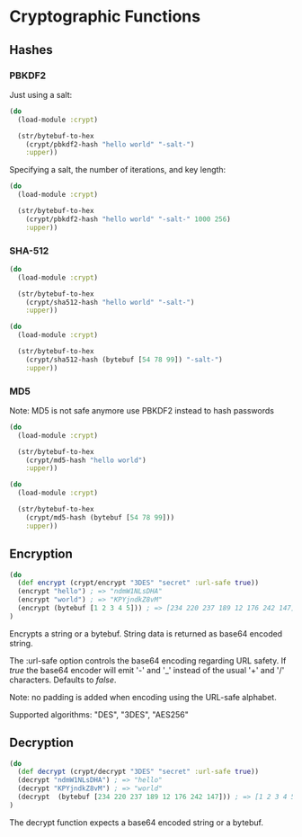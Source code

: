 # Cryptographic Functions


## Hashes

### PBKDF2

Just using a salt:

```clojure
(do
  (load-module :crypt)

  (str/bytebuf-to-hex
    (crypt/pbkdf2-hash "hello world" "-salt-")
    :upper))
```

Specifying a salt, the number of iterations, and key length:

```clojure
(do
  (load-module :crypt)

  (str/bytebuf-to-hex
    (crypt/pbkdf2-hash "hello world" "-salt-" 1000 256)
    :upper))
```


### SHA-512

```clojure
(do
  (load-module :crypt)

  (str/bytebuf-to-hex
    (crypt/sha512-hash "hello world" "-salt-")
    :upper))
```

```clojure
(do
  (load-module :crypt)

  (str/bytebuf-to-hex
    (crypt/sha512-hash (bytebuf [54 78 99]) "-salt-")
    :upper))
```


### MD5

Note: MD5 is not safe anymore use PBKDF2 instead to hash passwords

```clojure
(do
  (load-module :crypt)

  (str/bytebuf-to-hex
    (crypt/md5-hash "hello world")
    :upper))
```

```clojure
(do
  (load-module :crypt)

  (str/bytebuf-to-hex
    (crypt/md5-hash (bytebuf [54 78 99]))
    :upper))
```


## Encryption

```clojure
(do
  (def encrypt (crypt/encrypt "3DES" "secret" :url-safe true))
  (encrypt "hello") ; => "ndmW1NLsDHA"
  (encrypt "world") ; => "KPYjndkZ8vM"
  (encrypt (bytebuf [1 2 3 4 5])) ; => [234 220 237 189 12 176 242 147]
) 
```

Encrypts a string or a bytebuf. String data is returned as base64 encoded string.

The :url-safe option controls the base64 encoding regarding URL safety.
If _true_ the base64 encoder will emit '-' and '_' instead of the usual 
'+' and '/' characters. Defaults to _false_.

Note: no padding is added when encoding using the URL-safe alphabet.

Supported algorithms: "DES", "3DES", "AES256"


## Decryption

```clojure
(do
  (def decrypt (crypt/decrypt "3DES" "secret" :url-safe true))
  (decrypt "ndmW1NLsDHA") ; => "hello"
  (decrypt "KPYjndkZ8vM") ; => "world"
  (decrypt  (bytebuf [234 220 237 189 12 176 242 147])) ; => [1 2 3 4 5]
) 
```

The decrypt function expects a base64 encoded string or a bytebuf.
